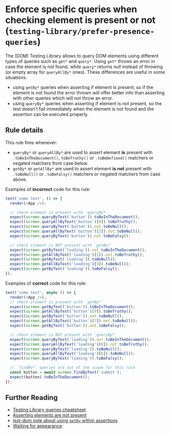 # Enforce specific queries when checking element is present or not (`testing-library/prefer-presence-queries`)

The (DOM) Testing Library allows to query DOM elements using different types of queries such as `get*` and `query*`. Using `get*` throws an error in case the element is not found, while `query*` returns null instead of throwing (or empty array for `queryAllBy*` ones). These differences are useful in some situations:

- using `getBy*` queries when asserting if element is present, so if the element is not found the error thrown will offer better info than asserting with other queries which will not throw an error.
- using `queryBy*` queries when asserting if element is not present, so the test doesn't fail immediately when the element is not found and the assertion can be executed properly.

## Rule details

This rule fires whenever:

- `queryBy*` or `queryAllBy*` are used to assert element **is** present with `.toBeInTheDocument()`, `toBeTruthy()` or `.toBeDefined()` matchers or negated matchers from case below.
- `getBy*` or `getAllBy*` are used to assert element **is not** present with `.toBeNull()` or `.toBeFalsy()` matchers or negated matchers from case above.

Examples of **incorrect** code for this rule:

```js
test('some test', () => {
  render(<App />);

  // check element is present with `queryBy*`
  expect(screen.queryByText('button')).toBeInTheDocument();
  expect(screen.queryAllByText('button')[0]).toBeTruthy();
  expect(screen.queryByText('button')).not.toBeNull();
  expect(screen.queryAllByText('button')[2]).not.toBeNull();
  expect(screen.queryByText('button')).not.toBeFalsy();

  // check element is NOT present with `getBy*`
  expect(screen.getByText('loading')).not.toBeInTheDocument();
  expect(screen.getAllByText('loading')[1]).not.toBeTruthy();
  expect(screen.getByText('loading')).toBeNull();
  expect(screen.getAllByText('loading')[3]).toBeNull();
  expect(screen.getByText('loading')).toBeFalsy();
});
```

Examples of **correct** code for this rule:

```js
test('some test', async () => {
  render(<App />);
  // check element is present with `getBy*`
  expect(screen.getByText('button')).toBeInTheDocument();
  expect(screen.getAllByText('button')[9]).toBeTruthy();
  expect(screen.getByText('button')).not.toBeNull();
  expect(screen.getAllByText('button')[7]).not.toBeNull();
  expect(screen.getByText('button')).not.toBeFalsy();

  // check element is NOT present with `queryBy*`
  expect(screen.queryByText('loading')).not.toBeInTheDocument();
  expect(screen.queryAllByText('loading')[8]).not.toBeTruthy();
  expect(screen.queryByText('loading')).toBeNull();
  expect(screen.queryAllByText('loading')[6]).toBeNull();
  expect(screen.queryByText('loading')).toBeFalsy();

  // `findBy*` queries are out of the scope for this rule
  const button = await screen.findByText('submit');
  expect(button).toBeInTheDocument();
});
```

## Further Reading

- [Testing Library queries cheatsheet](https://testing-library.com/docs/dom-testing-library/cheatsheet#queries)
- [Asserting elements are not present](https://testing-library.com/docs/guide-disappearance#asserting-elements-are-not-present)
- [jest-dom note about using `getBy` within assertions](https://testing-library.com/docs/ecosystem-jest-dom)
- [Waiting for appearance](https://testing-library.com/docs/guide-disappearance#waiting-for-appearance)
